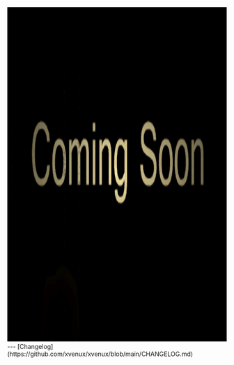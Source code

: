 <img src="screenshoot.gif" width="1024" height="768">
---
[Changelog](https://github.com/xvenux/xvenux/blob/main/CHANGELOG.md)